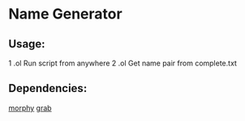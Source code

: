 # Name Generator

## Usage:
1 .ol Run script from anywhere
2 .ol Get name pair from complete.txt

## Dependencies:
[morphy]
[grab]


[morphy]:https://pythonhosted.org/pymorphy/intro.html
[grab]:http://grablib.org/ru/